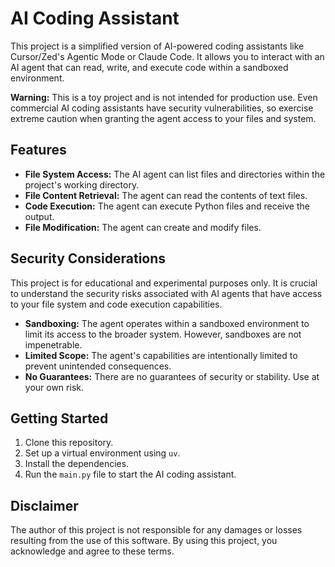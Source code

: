 # AI Coding Assistant

This project is a simplified version of AI-powered coding assistants like Cursor/Zed's Agentic Mode or Claude Code. It allows you to interact with an AI agent that can read, write, and execute code within a sandboxed environment.

**Warning:** This is a toy project and is not intended for production use. Even commercial AI coding assistants have security vulnerabilities, so exercise extreme caution when granting the agent access to your files and system.

## Features

* **File System Access:** The AI agent can list files and directories within the project's working directory.
* **File Content Retrieval:** The agent can read the contents of text files.
* **Code Execution:** The agent can execute Python files and receive the output.
* **File Modification:** The agent can create and modify files.

## Security Considerations

This project is for educational and experimental purposes only. It is crucial to understand the security risks associated with AI agents that have access to your file system and code execution capabilities.

* **Sandboxing:** The agent operates within a sandboxed environment to limit its access to the broader system. However, sandboxes are not impenetrable.
* **Limited Scope:** The agent's capabilities are intentionally limited to prevent unintended consequences.
* **No Guarantees:** There are no guarantees of security or stability. Use at your own risk.

## Getting Started

1. Clone this repository.
2. Set up a virtual environment using `uv`.
3. Install the dependencies.
4. Run the `main.py` file to start the AI coding assistant.

## Disclaimer

The author of this project is not responsible for any damages or losses resulting from the use of this software. By using this project, you acknowledge and agree to these terms.
